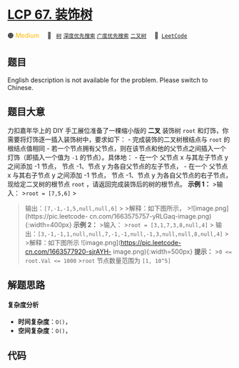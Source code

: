 # [LCP 67. 装饰树](https://leetcode.cn/problems/KnLfVT)

🟠 <font color=#ffb800>Medium</font>&emsp; 🔖&ensp; [`树`](/outline/tag/tree.md) [`深度优先搜索`](/outline/tag/depth-first-search.md) [`广度优先搜索`](/outline/tag/breadth-first-search.md) [`二叉树`](/outline/tag/binary-tree.md)&emsp; 🔗&ensp;[`LeetCode`](https://leetcode.cn/problems/KnLfVT)

## 题目

English description is not available for the problem. Please switch to
Chinese.


## 题目大意

力扣嘉年华上的 DIY 手工展位准备了一棵缩小版的 **二叉** 装饰树 `root` 和灯饰，你需要将灯饰逐一插入装饰树中，要求如下： \-
完成装饰的二叉树根结点与 `root` 的根结点值相同 \- 若一个节点拥有父节点，则在该节点和他的父节点之间插入一个灯饰（即插入一个值为 `-1`
的节点）。具体地： \- 在一个 父节点 x 与其左子节点 y 之间添加 -1 节点， 节点 -1、节点 y 为各自父节点的左子节点， \- 在一个 父节点
x 与其右子节点 y 之间添加 -1 节点， 节点 -1、节点 y 为各自父节点的右子节点， 现给定二叉树的根节点 `root`
，请返回完成装饰后的树的根节点。 **示例 1：** >输入： >`root = [7,5,6]` >
>输出：`[7,-1,-1,5,null,null,6]` > >解释：如下图所示， >![image.png](https://pic.leetcode-
cn.com/1663575757-yRLGaq-image.png){:width=400px} **示例 2：** >输入： >`root =
[3,1,7,3,8,null,4]` >
>输出：`[3,-1,-1,1,null,null,7,-1,-1,null,-1,3,null,null,8,null,4]` > >解释：如下图所示
![image.png](https://pic.leetcode-cn.com/1663577920-sjrAYH-
image.png){:width=500px} **提示：** >`0 <= root.Val <= 1000` >`root` 节点数量范围为 `[1,
10^5]`


## 解题思路

#### 复杂度分析

- **时间复杂度**：`O()`，
- **空间复杂度**：`O()`，

## 代码

```javascript

```